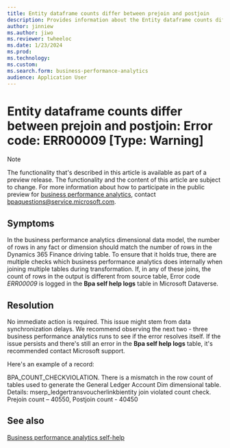 ```yaml
---
title: Entity dataframe counts differ between prejoin and postjoin
description: Provides information about the Entity dataframe counts differ between prejoin and postjoin error (error code ERR00009) in business performance analytics in Microsoft Dynamics 365 Finance.
author: jinniew
ms.author: jiwo
ms.reviewer: twheeloc 
ms.date: 1/23/2024
ms.prod: 
ms.technology:
ms.custom:
ms.search.form: business-performance-analytics
audience: Application User
---
```

# Entity dataframe counts differ between prejoin and postjoin: Error code: ERR00009 [Type: Warning]

> [!NOTE]
> The functionality that's described in this article is available as part of a preview release. The functionality and the content of this article are subject to change. For more information about how to participate
> in the public preview for [business performance analytics](/dynamics365/finance/business-performance-analytics/business-performance-analytics-home-page), contact <bpaquestions@service.microsoft.com>.

## Symptoms

In the business performance analytics dimensional data model, the number of rows in any fact or dimension should match the number of rows in the Dynamics 365 Finance driving table. To ensure that it holds true, 
there are multiple checks which business performance analytics does internally when joining multiple tables during transformation. If, in any of these joins, the count of rows in the output is different from 
source table, Error code *ERR00009* is logged in the **Bpa self help logs** table in Microsoft Dataverse.

## Resolution

No immediate action is required. This issue might stem from data synchronization delays. We recommend observing the next two - three business performance analytics runs to see if the error resolves itself. 
If the issue persists and there's still an error in the **Bpa self help logs** table, it's recommended contact Microsoft support.

Here's an example of a record:

BPA_COUNT_CHECKVIOLATION. There is a mismatch in the row count of tables used to generate the General Ledger Account Dim dimensional table. 
Details: mserp_ledgertransvoucherlinkbientity join violated count check. 
Prejoin count – 40550, Postjoin count - 40450

## See also

[Business performance analytics self-help](business-performance-analytics-self-help-overview.md)
